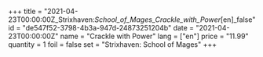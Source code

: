 +++
title = "2021-04-23T00:00:00Z_Strixhaven:_School_of_Mages_Crackle_with_Power_[en]_false"
id = "de547f52-3798-4b3a-947d-24873251204b"
date = "2021-04-23T00:00:00Z"
name = "Crackle with Power"
lang = ["en"]
price = "11.99"
quantity = 1
foil = false
set = "Strixhaven: School of Mages"
+++
